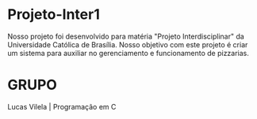 # Projeto-Inter1
  Nosso projeto foi desenvolvido para matéria "Projeto Interdisciplinar" da Universidade Católica de Brasília. Nosso objetivo com este projeto é criar um sistema para auxiliar no gerenciamento e funcionamento de pizzarias.
# GRUPO
Lucas Vilela | Programação em C
